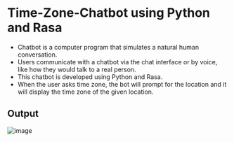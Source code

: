 # Time-Zone-Chatbot using Python and Rasa

- Chatbot is a computer program that simulates a natural human conversation.
- Users communicate with a chatbot via the chat interface or by voice, like how they would talk to a real person.
- This chatbot is developed using Python and Rasa.
- When the user asks time zone, the bot will prompt for the location and it will display the time zone of the given location.  

## **Output**

![image](https://github.com/user-attachments/assets/55e4d81e-a374-4df0-a024-ecb28e462158)
